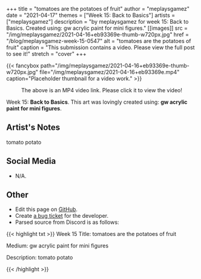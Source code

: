 +++
title =       "tomatoes are the potatoes of fruit"
author =      "meplaysgamez"
date =        "2021-04-17"
themes =      ["Week 15: Back to Basics"]
artists =     ["meplaysgamez"]
description = "by meplaysgamez for week 15: Back to Basics. Created using: gw acrylic paint for mini figures."
[[images]]
      src = "/img/meplaysgamez/2021-04-16+eb93369e-thumb-w720px.jpg"
      href = "/blog/meplaysgamez-week-15-0547"
      alt = "tomatoes are the potatoes of fruit"
      caption = "This submission contains a video. Please view the full post to see it!"
      stretch = "cover"
+++

{{< fancybox path="/img/meplaysgamez/2021-04-16+eb93369e-thumb-w720px.jpg" file="/img/meplaysgamez/2021-04-16+eb93369e.mp4" caption="Placeholder thumbnail for a video work." >}}
<p style="text-align: center">The above is an MP4 video link. Please click it to view the video!</p>


Week 15: **Back to Basics**. This art was lovingly created using: **gw acrylic paint for mini figures**.

## Artist's Notes

tomato potato

## Social Media

- N/A.

## Other

- Edit this page on [GitHub](https://github.com/teaminkling/web-refresh/edit/main/content/blog/meplaysgamez-week-15-0547.md).
- Create [a bug ticket](https://github.com/teaminkling/web-refresh/issues/new?assignees=&labels=bug&template=problem-report.md&title=) for the developer.
- Parsed source from Discord is as follows:

{{< highlight txt >}}
Week 15
Title: tomatoes are the potatoes of fruit

Medium: gw acrylic paint for mini figures

Description: tomato potato

{{< /highlight >}}